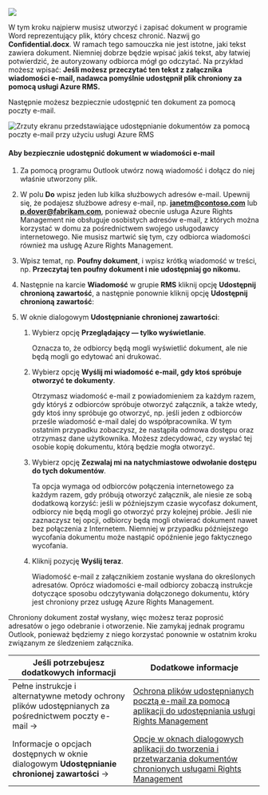 ![](../media/AzRMS_QuickStartSteps3.PNG)

W tym kroku najpierw musisz utworzyć i zapisać dokument w programie Word reprezentujący plik, który chcesz chronić. Nazwij go **Confidential.docx**. W ramach tego samouczka nie jest istotne, jaki tekst zawiera dokument. Niemniej dobrze będzie wpisać jakiś tekst, aby łatwiej potwierdzić, że autoryzowany odbiorca mógł go odczytać. Na przykład możesz wpisać: **Jeśli możesz przeczytać ten tekst z załącznika wiadomości e-mail, nadawca pomyślnie udostępnił plik chroniony za pomocą usługi Azure RMS.**

Następnie możesz bezpiecznie udostępnić ten dokument za pomocą poczty e-mail.

![Zrzuty ekranu przedstawiające udostępnianie dokumentów za pomocą poczty e-mail przy użyciu usługi Azure RMS](../media/AzRMS_Tutorial_3_Screenshots.png)

#### <a name="to-safely-share-your-document-by-email"></a>Aby bezpiecznie udostępnić dokument w wiadomości e-mail

1.  Za pomocą programu Outlook utwórz nową wiadomość i dołącz do niej właśnie utworzony plik.

2.  W polu **Do** wpisz jeden lub kilka służbowych adresów e-mail. Upewnij się, że podajesz służbowe adresy e-mail, np. **janetm@contoso.com** lub **p.dover@fabrikam.com**, ponieważ obecnie usługa Azure Rights Management nie obsługuje osobistych adresów e-mail, z których można korzystać w domu za pośrednictwem swojego usługodawcy internetowego. Nie musisz martwić się tym, czy odbiorca wiadomości również ma usługę Azure Rights Management.

3.  Wpisz temat, np. **Poufny dokument**, i wpisz krótką wiadomość w treści, np. **Przeczytaj ten poufny dokument i nie udostępniaj go nikomu.**

4.  Następnie na karcie **Wiadomość** w grupie **RMS** kliknij opcję **Udostępnij chronioną zawartość**, a następnie ponownie kliknij opcję **Udostępnij chronioną zawartość**:

5.  W oknie dialogowym **Udostępnianie chronionej zawartości**:

    1.  Wybierz opcję **Przeglądający — tylko wyświetlanie**.

        Oznacza to, że odbiorcy będą mogli wyświetlić dokument, ale nie będą mogli go edytować ani drukować.

    2.  Wybierz opcję **Wyślij mi wiadomość e-mail, gdy ktoś spróbuje otworzyć te dokumenty**.

        Otrzymasz wiadomość e-mail z powiadomieniem za każdym razem, gdy któryś z odbiorców spróbuje otworzyć załącznik, a także wtedy, gdy ktoś inny spróbuje go otworzyć, np. jeśli jeden z odbiorców prześle wiadomość e-mail dalej do współpracownika. W tym ostatnim przypadku zobaczysz, że nastąpiła odmowa dostępu oraz otrzymasz dane użytkownika. Możesz zdecydować, czy wysłać tej osobie kopię dokumentu, którą będzie mogła otworzyć.

    3.  Wybierz opcję **Zezwalaj mi na natychmiastowe odwołanie dostępu do tych dokumentów**.

        Ta opcja wymaga od odbiorców połączenia internetowego za każdym razem, gdy próbują otworzyć załącznik, ale niesie ze sobą dodatkową korzyść: jeśli w późniejszym czasie wycofasz dokument, odbiorcy nie będą mogli go otworzyć przy kolejnej próbie. Jeśli nie zaznaczysz tej opcji, odbiorcy będą mogli otwierać dokument nawet bez połączenia z Internetem. Niemniej w przypadku późniejszego wycofania dokumentu może nastąpić opóźnienie jego faktycznego wycofania.

    4.  Kliknij pozycję **Wyślij teraz**.

        Wiadomość e-mail z załącznikiem zostanie wysłana do określonych adresatów. Oprócz wiadomości e-mail odbiorcy zobaczą instrukcje dotyczące sposobu odczytywania dołączonego dokumentu, który jest chroniony przez usługę Azure Rights Management.

Chroniony dokument został wysłany, więc możesz teraz poprosić adresatów o jego odebranie i otworzenie. Nie zamykaj jednak programu Outlook, ponieważ będziemy z niego korzystać ponownie w ostatnim kroku związanym ze śledzeniem załącznika.

|Jeśli potrzebujesz dodatkowych informacji|Dodatkowe informacje|
|--------------------------------|--------------------------|
|Pełne instrukcje i alternatywne metody ochrony plików udostępnianych za pośrednictwem poczty e-mail   ->|[Ochrona plików udostępnianych pocztą e-mail za pomocą aplikacji do udostępniania usługi Rights Management](../rms-client/sharing-app-protect-by-email.md)|
|Informacje o opcjach dostępnych w oknie dialogowym **Udostępnianie chronionej zawartości** ->|[Opcje w oknach dialogowych aplikacji do tworzenia i przetwarzania dokumentów chronionych usługami Rights Management](../rms-client/sharing-app-dialog-box.md)|

